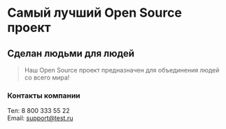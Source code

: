 # Самый лучший Open Source проект

## Сделан людьми для людей

> Наш Open Source проект предназначен для объединения людей со всего мира!

### Контакты компании
Тел: 8 800 333 55 22  
Email: support@test.ru
